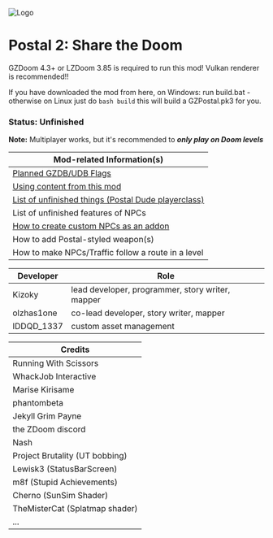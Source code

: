 ![Logo](https://media.moddb.com/images/mods/1/38/37937/STD.2.png)
# Postal 2: Share the Doom

GZDoom 4.3+ or LZDoom 3.85 is required to run this mod! Vulkan renderer is recommended!!

If you have downloaded the mod from here, on Windows: run build.bat - otherwise on Linux just do `bash build` this will build a GZPostal.pk3 for you.

### Status: Unfinished

**Note:** Multiplayer works, but it's recommended to ***only play on Doom levels***

| Mod-related Information(s) |
| --- |
| [Planned GZDB/UDB Flags](GZDBFlags.md) |
| [Using content from this mod](LICENSE.md) |
| [List of unfinished things (Postal Dude playerclass)](https://github.com/Kizoky/share-the-doom/milestone/1) |
| List of unfinished features of NPCs |
| [How to create custom NPCs as an addon](https://github.com/Kizoky/share-the-doom/blob/master/zscript/NPCs/Postal.Bystanders.Example.txt) |
| How to add Postal-styled weapon(s) |
| How to make NPCs/Traffic follow a route in a level |

| Developer | Role |
| --- | --- |
| Kizoky | lead developer, programmer, story writer, mapper |
| olzhas1one | co-lead developer, story writer, mapper |
| IDDQD_1337 | custom asset management |

| Credits |
| --- |
| Running With Scissors |
| WhackJob Interactive |
| Marise Kirisame |
| phantombeta |
| Jekyll Grim Payne |
| the ZDoom discord |
| Nash |
| Project Brutality (UT bobbing) |
| Lewisk3 (StatusBarScreen) |
| m8f (Stupid Achievements) |
| Cherno (SunSim Shader) |
| TheMisterCat (Splatmap shader) |
| ... |
